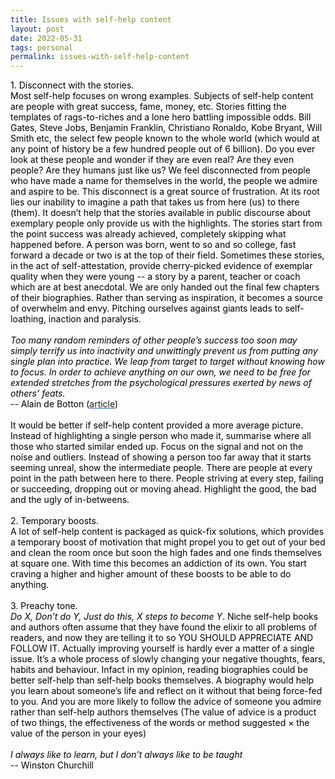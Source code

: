 ```yaml
---
title: Issues with self-help content
layout: post
date: 2022-05-31
tags: personal
permalink: issues-with-self-help-content
---
```

<p style="color: rgb(26, 26, 26)" class="body"><span style="color: rgb(0, 0, 0);  font-weight: 400">1. Disconnect with the stories.</span><span><br></span><span style="color: rgb(0, 0, 0);  font-weight: 400">Most self-help focuses on wrong examples. Subjects of self-help content are people with great success, fame, money, etc. Stories fitting the templates of rags-to-riches and a lone hero battling impossible odds. Bill Gates, Steve Jobs, Benjamin Franklin, Christiano Ronaldo, Kobe Bryant, Will Smith etc, the select few people known to the whole world (which would at any point of history be a few hundred people out of 6 billion). Do you ever look at these people and wonder if they are even real? Are they even people? Are they humans just like us? We feel disconnected from people who have made a name for themselves in the world, the people we admire and aspire to be. This disconnect is a great source of frustration. At its root lies our inability to imagine a path that takes us from here (us) to there (them). It doesn’t help that the stories available in public discourse about exemplary people only provide us with the highlights. The stories start from the point success was already achieved, completely skipping what happened before. A person was born, went to so and so college, fast forward a decade or two is at the top of their field. Sometimes these stories, in the act of self-attestation, provide cherry-picked evidence of exemplar quality when they were young -- a story by a parent, teacher or coach which are at best anecdotal. We are only handed out the final few chapters of their biographies. Rather than serving as inspiration, it becomes a source of overwhelm and envy. Pitching ourselves against giants leads to self-loathing, inaction and paralysis.</span><span><br><br></span><span style="color: rgb(0, 0, 0);  font-weight: 400"><em>Too many random reminders of other people’s success too soon may simply terrify us into inactivity and unwittingly prevent us from putting any single plan into practice. We leap from target to target without knowing how to focus. In order to achieve anything on our own, we need to be free for extended stretches from the psychological pressures exerted by news of others’ feats.</em></span><span><br></span><span style="color: rgb(0, 0, 0);  font-weight: 400">-- Alain de Botton (</span><span style="color: rgb(17, 85, 204);  font-weight: 400"><u><a target="_blank" href="https://www.theschooloflife.com/article/what-to-do-about-the-envy-were-all-quietly-dying-from-inside/" style="text-decoration: none">article</a></u></span><span style="color: rgb(0, 0, 0);  font-weight: 400">)</span><span><br><br></span><span style="color: rgb(0, 0, 0);  font-weight: 400">It would be better if self-help content provided a more average picture. Instead of highlighting a single person who made it, summarise where all those who started similar ended up. Focus on the signal and not on the noise and outliers. Instead of showing a person too far away that it starts seeming unreal, show the intermediate people. There are people at every point in the path between here to there. People striving at every step, failing or succeeding, dropping out or moving ahead. Highlight the good, the bad and the ugly of in-betweens.</span><span><br><br></span><span style="color: rgb(0, 0, 0);  font-weight: 400">2. Temporary boosts.</span><span><br></span><span style="color: rgb(0, 0, 0);  font-weight: 400">A lot of self-help content is packaged as quick-fix solutions, which provides a temporary boost of motivation that might propel you to get out of your bed and clean the room once but soon the high fades and one finds themselves at square one. With time this becomes an addiction of its own. You start craving a higher and higher amount of these boosts to be able to do anything.</span><span><br><br></span><span style="color: rgb(0, 0, 0);  font-weight: 400">3. Preachy tone.</span><span><br></span><span style="color: rgb(0, 0, 0);  font-weight: 400"><em>Do X, Don’t do Y, Just do this, X steps to become Y</em>. Niche self-help books and authors often assume that they have found the elixir to all problems of readers, and now they are telling it to so YOU SHOULD APPRECIATE AND FOLLOW IT. Actually improving yourself is hardly ever a matter of a single issue. It’s a whole process of slowly changing your negative thoughts, fears, habits and behaviour. Infact in my opinion, reading biographies could be better self-help than self-help books themselves. A biography would help you learn about someone’s life and reflect on it without that being force-fed to you. And you are more likely to follow the advice of someone you admire rather than self-help authors themselves (The value of advice is a product of two things, the effectiveness of the words or method suggested × the value of the person in your eyes)</span><span><br><br></span><span style="color: rgb(0, 0, 0);  font-weight: 400"><em>I always like to learn, but I don’t always like to be taught</em></span><span><br></span><span style="color: rgb(0, 0, 0);  font-weight: 400">-- Winston Churchill</span></p>